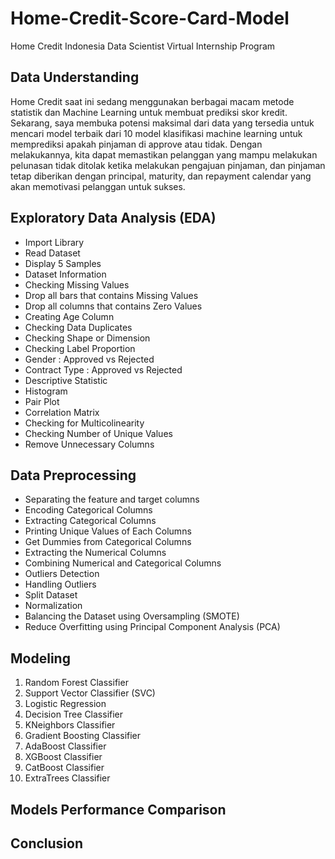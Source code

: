 # Home-Credit-Score-Card-Model
Home Credit Indonesia Data Scientist Virtual Internship Program

## Data Understanding
Home Credit saat ini sedang menggunakan berbagai macam metode statistik dan Machine Learning untuk membuat prediksi skor kredit. Sekarang, saya membuka potensi maksimal dari data yang tersedia untuk mencari model terbaik dari 10 model klasifikasi machine learning untuk memprediksi apakah pinjaman di approve atau tidak. Dengan melakukannya, kita dapat memastikan pelanggan yang mampu melakukan pelunasan tidak ditolak ketika melakukan pengajuan pinjaman, dan pinjaman tetap diberikan dengan principal, maturity, dan repayment calendar yang akan memotivasi pelanggan untuk sukses.

## Exploratory Data Analysis (EDA)

- Import Library
- Read Dataset
- Display 5 Samples
- Dataset Information
- Checking Missing Values
- Drop all bars that contains Missing Values
- Drop all columns that contains Zero Values
- Creating Age Column
- Checking Data Duplicates
- Checking Shape or Dimension
- Checking Label Proportion
- Gender : Approved vs Rejected
- Contract Type : Approved vs Rejected
- Descriptive Statistic
- Histogram
- Pair Plot
- Correlation Matrix
- Checking for Multicolinearity
- Checking Number of Unique Values
- Remove Unnecessary Columns

## Data Preprocessing

- Separating the feature and target columns
- Encoding Categorical Columns
- Extracting Categorical Columns
- Printing Unique Values of Each Columns
- Get Dummies from Categorical Columns
- Extracting the Numerical Columns
- Combining Numerical and Categorical Columns
- Outliers Detection
- Handling Outliers
- Split Dataset
- Normalization
- Balancing the Dataset using Oversampling (SMOTE)
- Reduce Overfitting using Principal Component Analysis (PCA)

## Modeling
1. Random Forest Classifier
2. Support Vector Classifier (SVC)
3. Logistic Regression
4. Decision Tree Classifier
5. KNeighbors Classifier
6. Gradient Boosting Classifier
7. AdaBoost Classifier
8. XGBoost Classifier
9. CatBoost Classifier
10. ExtraTrees Classifier

## Models Performance Comparison

## Conclusion
